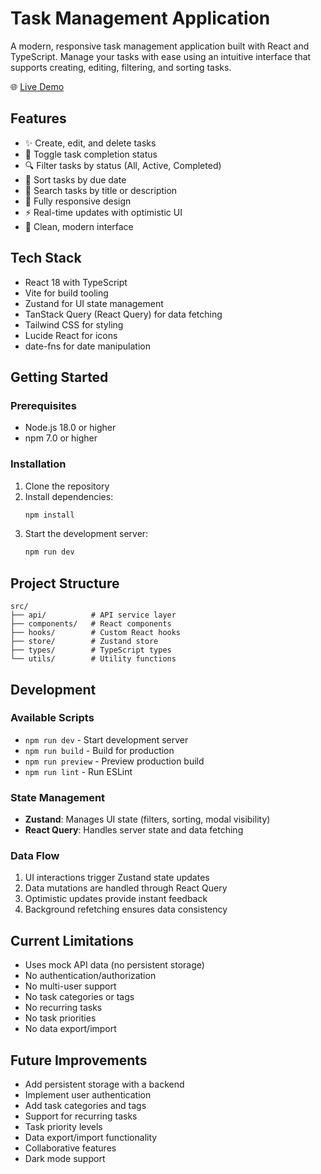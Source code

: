 # Task Management Application

A modern, responsive task management application built with React and TypeScript. Manage your tasks with ease using an intuitive interface that supports creating, editing, filtering, and sorting tasks.


🌐 [Live Demo](https://certa-ai.vercel.app/)

## Features

- ✨ Create, edit, and delete tasks
- 🔄 Toggle task completion status
- 🔍 Filter tasks by status (All, Active, Completed)
- 📅 Sort tasks by due date
- 🔎 Search tasks by title or description
- 📱 Fully responsive design
- ⚡ Real-time updates with optimistic UI
- 🎨 Clean, modern interface

## Tech Stack

- React 18 with TypeScript
- Vite for build tooling
- Zustand for UI state management
- TanStack Query (React Query) for data fetching
- Tailwind CSS for styling
- Lucide React for icons
- date-fns for date manipulation

## Getting Started

### Prerequisites

- Node.js 18.0 or higher
- npm 7.0 or higher

### Installation

1. Clone the repository
2. Install dependencies:
   ```bash
   npm install
   ```
3. Start the development server:
   ```bash
   npm run dev
   ```

## Project Structure

```
src/
├── api/          # API service layer
├── components/   # React components
├── hooks/        # Custom React hooks
├── store/        # Zustand store
├── types/        # TypeScript types
└── utils/        # Utility functions
```

## Development

### Available Scripts

- `npm run dev` - Start development server
- `npm run build` - Build for production
- `npm run preview` - Preview production build
- `npm run lint` - Run ESLint

### State Management

- **Zustand**: Manages UI state (filters, sorting, modal visibility)
- **React Query**: Handles server state and data fetching

### Data Flow

1. UI interactions trigger Zustand state updates
2. Data mutations are handled through React Query
3. Optimistic updates provide instant feedback
4. Background refetching ensures data consistency

## Current Limitations

- Uses mock API data (no persistent storage)
- No authentication/authorization
- No multi-user support
- No task categories or tags
- No recurring tasks
- No task priorities
- No data export/import

## Future Improvements

- Add persistent storage with a backend
- Implement user authentication
- Add task categories and tags
- Support for recurring tasks
- Task priority levels
- Data export/import functionality
- Collaborative features
- Dark mode support
